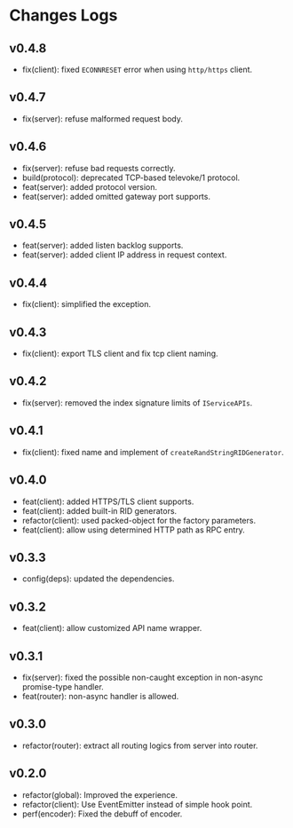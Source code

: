 # Changes Logs

## v0.4.8

- fix(client): fixed `ECONNRESET` error when using `http/https` client.

## v0.4.7

- fix(server): refuse malformed request body.

## v0.4.6

- fix(server): refuse bad requests correctly.
- build(protocol): deprecated TCP-based televoke/1 protocol.
- feat(server): added protocol version.
- feat(server): added omitted gateway port supports.

## v0.4.5

- feat(server): added listen backlog supports.
- feat(server): added client IP address in request context.

## v0.4.4

- fix(client): simplified the exception.

## v0.4.3

- fix(client): export TLS client and fix tcp client naming.

## v0.4.2

- fix(server): removed the index signature limits of `IServiceAPIs`.

## v0.4.1

- fix(client): fixed name and implement of `createRandStringRIDGenerator`.

## v0.4.0

- feat(client): added HTTPS/TLS client supports.
- feat(client): added built-in RID generators.
- refactor(client): used packed-object for the factory parameters.
- feat(client): allow using determined HTTP path as RPC entry.

## v0.3.3

- config(deps): updated the dependencies.

## v0.3.2

- feat(client): allow customized API name wrapper.

## v0.3.1

- fix(server): fixed the possible non-caught exception in non-async promise-type handler.
- feat(router): non-async handler is allowed.

## v0.3.0

- refactor(router): extract all routing logics from server into router.

## v0.2.0

- refactor(global): Improved the experience.
- refactor(client): Use EventEmitter instead of simple hook point.
- perf(encoder): Fixed the debuff of encoder.
